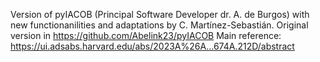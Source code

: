  Version of pyIACOB (Principal Software Developer dr. A. de Burgos) with new functionanilities and adaptations by C. Martínez-Sebastián. 
Original version in https://github.com/Abelink23/pyIACOB
 Main reference: https://ui.adsabs.harvard.edu/abs/2023A%26A...674A.212D/abstract
